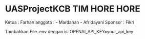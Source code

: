 ﻿# UASProjectKCB TIM HORE HORE

Ketua   : Farhan
anggota : - Mardanan
          - Afridayani
Sponsor : Fikri

Tambahkan File .env dengan isi
OPENAI_API_KEY=your_api_key
